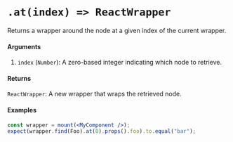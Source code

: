 # `.at(index) => ReactWrapper`

Returns a wrapper around the node at a given index of the current wrapper.


#### Arguments

1. `index` (`Number`): A zero-based integer indicating which node to retrieve.



#### Returns

`ReactWrapper`: A new wrapper that wraps the retrieved node.



#### Examples

```jsx
const wrapper = mount(<MyComponent />);
expect(wrapper.find(Foo).at(0).props().foo).to.equal("bar");
```
